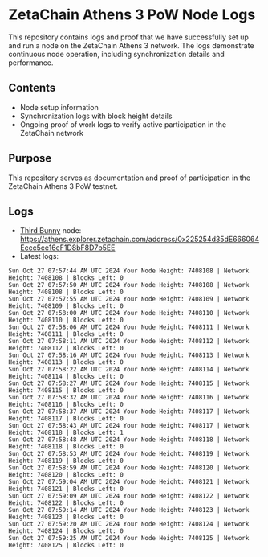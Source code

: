 # ZetaChain Athens 3 PoW Node Logs
This repository contains logs and proof that we have successfully set up and run a node on the ZetaChain Athens 3 network. The logs demonstrate continuous node operation, including synchronization details and performance.

## Contents
- Node setup information
- Synchronization logs with block height details
- Ongoing proof of work logs to verify active participation in the ZetaChain network

## Purpose
This repository serves as documentation and proof of participation in the ZetaChain Athens 3 PoW testnet.

## Logs

- [Third Bunny](https://thirdbunny.xyz/) node: https://athens.explorer.zetachain.com/address/0x225254d35dE666064Eccc5ce16eF1D8bF8D7b5EE
- Latest logs:
```
Sun Oct 27 07:57:44 AM UTC 2024 Your Node Height: 7408108 | Network Height: 7408108 | Blocks Left: 0
Sun Oct 27 07:57:50 AM UTC 2024 Your Node Height: 7408108 | Network Height: 7408108 | Blocks Left: 0
Sun Oct 27 07:57:55 AM UTC 2024 Your Node Height: 7408109 | Network Height: 7408109 | Blocks Left: 0
Sun Oct 27 07:58:00 AM UTC 2024 Your Node Height: 7408110 | Network Height: 7408110 | Blocks Left: 0
Sun Oct 27 07:58:06 AM UTC 2024 Your Node Height: 7408111 | Network Height: 7408111 | Blocks Left: 0
Sun Oct 27 07:58:11 AM UTC 2024 Your Node Height: 7408112 | Network Height: 7408112 | Blocks Left: 0
Sun Oct 27 07:58:16 AM UTC 2024 Your Node Height: 7408113 | Network Height: 7408113 | Blocks Left: 0
Sun Oct 27 07:58:22 AM UTC 2024 Your Node Height: 7408114 | Network Height: 7408114 | Blocks Left: 0
Sun Oct 27 07:58:27 AM UTC 2024 Your Node Height: 7408115 | Network Height: 7408115 | Blocks Left: 0
Sun Oct 27 07:58:32 AM UTC 2024 Your Node Height: 7408116 | Network Height: 7408116 | Blocks Left: 0
Sun Oct 27 07:58:37 AM UTC 2024 Your Node Height: 7408117 | Network Height: 7408117 | Blocks Left: 0
Sun Oct 27 07:58:43 AM UTC 2024 Your Node Height: 7408117 | Network Height: 7408118 | Blocks Left: 1
Sun Oct 27 07:58:48 AM UTC 2024 Your Node Height: 7408118 | Network Height: 7408118 | Blocks Left: 0
Sun Oct 27 07:58:53 AM UTC 2024 Your Node Height: 7408119 | Network Height: 7408119 | Blocks Left: 0
Sun Oct 27 07:58:59 AM UTC 2024 Your Node Height: 7408120 | Network Height: 7408120 | Blocks Left: 0
Sun Oct 27 07:59:04 AM UTC 2024 Your Node Height: 7408121 | Network Height: 7408121 | Blocks Left: 0
Sun Oct 27 07:59:09 AM UTC 2024 Your Node Height: 7408122 | Network Height: 7408122 | Blocks Left: 0
Sun Oct 27 07:59:14 AM UTC 2024 Your Node Height: 7408123 | Network Height: 7408123 | Blocks Left: 0
Sun Oct 27 07:59:20 AM UTC 2024 Your Node Height: 7408124 | Network Height: 7408124 | Blocks Left: 0
Sun Oct 27 07:59:25 AM UTC 2024 Your Node Height: 7408125 | Network Height: 7408125 | Blocks Left: 0
```
